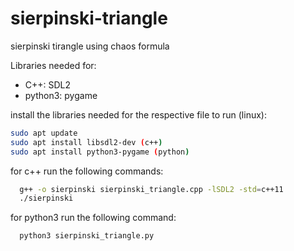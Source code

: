 # sierpinski-triangle
sierpinski tirangle using chaos formula

Libraries needed for:
- C++: SDL2
- python3: pygame

install the libraries needed for the respective file to run (linux):
```bash
sudo apt update
sudo apt install libsdl2-dev (c++)
sudo apt install python3-pygame (python)
```

for c++ run the following commands:
```bash
  g++ -o sierpinski sierpinski_triangle.cpp -lSDL2 -std=c++11
  ./sierpinski
```

for python3 run the following command:
```bash
  python3 sierpinski_triangle.py
```